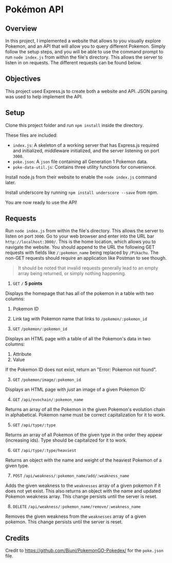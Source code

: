 # Pokémon API

## Overview

In this project, I implemented a website that allows to you visually explore Pokemon, and an API that will allow you to query different Pokemon. Simply follow the setup steps, and you will be able to use the command prompt to run `node index.js` from within the file's directory. This allows the server to listen in on requests. The different requests can be found below.

## Objectives

This project used Express.js to create both a website and API. JSON parsing was used to help implement the API. 

## Setup 

Clone this project folder and run `npm install` inside the directory. 

These files are included:
- `index.js`: A skeleton of a working server that has Express.js required and initialized, middleware initialized, and the server listening on port `3000`.
- `poke.json`: A `json` file containing all Generation 1 Pokemon data.
- `poke-data-util.js`: Contains three utility functions for convenience. 

Install node.js from their website to enable the `node index.js` command later.

Install underscore by running `npm install underscore --save` from npm.

You are now ready to use the API!

## Requests 

Run `node index.js` from within the file's directory. This allows the server to listen on port `3000`. Go to your web browser and enter into the URL bar `http://localhost:3000/`. This is the home location, which allows you to navigate the website. You should append to the URL the following GET requests with fields like `/:pokemon_name` being replaced by `/Pikachu`. The non-GET requests should require an application like Postman to see though.

>It should be noted that invalid requests generally lead to an empty array being returned, or simply nothing happening.

1. `GET` `/` **5 points**

  Displays the homepage that has all of the pokemon in a table with two columns:

  1. Pokemon ID
  2. Link tag with Pokemon name that links to `/pokemon/:pokemon_id`

2. `GET` `/pokemon/:pokemon_id`

  Displays an HTML page with a table of all the Pokemon's data in two columns: 

  1. Attribute
  2. Value

  If the Pokemon ID does not exist, return an "Error: Pokemon not found". 

3. `GET` `/pokemon/image/:pokemon_id`

  Displays an HTML page with *just* an image of a given Pokemon ID: 

4. `GET` `/api/evochain/:pokemon_name` 

  Returns an array of all the Pokemon in the given Pokemon's evolution chain in alphabetical. Pokemon name must be correct capitalization for it to work.

5. `GET` `/api/type/:type` 

  Returns an array of all Pokemon of the given type in the order they appear (increasing ids). Type should be capitalized for it to work.

6. `GET` `/api/type/:type/heaviest` 

  Returns an object with the name and weight of the heaviest Pokemon of a given type. 

7. `POST` `/api/weakness/:pokemon_name/add/:weakness_name` 

  Adds the given weakness to the `weaknesses` array of a given pokemon if it does not yet exist. This also returns an object with the name and updated Pokemon weakness array. This change persists until the server is reset.

8. `DELETE` `/api/weakness/:pokemon_name/remove/:weakness_name` 

  Removes the given weakness from the `weaknesses` array of a given pokemon. This change persists until the server is reset.

## Credits

Credit to https://github.com/Biuni/PokemonGO-Pokedex/ for the `poke.json` file. 
